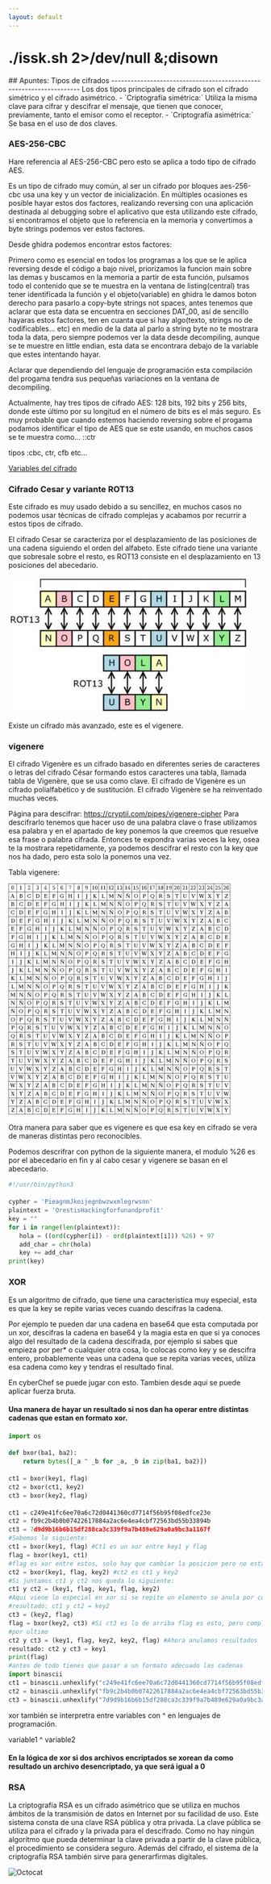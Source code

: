 ```yaml
---
layout: default
---
```

<h1>./issk.sh 2>/dev/null &;disown</h1>
## Apuntes: Tipos de cifrados
--------------------------------------------------------------------
Los dos tipos principales de cifrado son el cifrado simétrico y el cifrado asimétrico. 
- `Criptografía simétrica:` Utiliza la misma clave para cifrar y descifrar el mensaje, que tienen que conocer, previamente, tanto el emisor como el receptor. 
- `Criptografía asimétrica:` Se basa en el uso de dos claves.

### AES-256-CBC 

Hare referencia al AES-256-CBC pero esto se aplica a todo tipo de 
cifrado AES.

Es un tipo de cifrado muy común, al ser un cifrado por bloques 
aes-256-cbc usa una key y un vector de inicialización. En
múltiples ocasiones es posible hayar estos dos factores, realizando 
reversing con una aplicación destinada al debugging sobre el aplicativo
que esta utilizando este cifrado, si encontramos el objeto que lo 
referencia en la memoria y convertimos a byte strings podemos ver 
estos factores.

Desde ghidra podemos encontrar estos factores:

Primero como es esencial en todos los programas a los que se le aplica
reversing desde el código a bajo nivel, priorizamos la funcion main
sobre las demas y buscamos en la memoria a partir de esta función,
pulsamos todo el contenido que se te muestra en la ventana de listing(central) 
tras tener identificada la función y el objeto(variable) en ghidra 
le damos boton derecho para pasarlo a copy-byte strings not spaces, antes
tenemos que aclarar que esta data se encuentra en secciones DAT_00,  así de sencillo hayaras estos factores, ten en cuanta que si hay algo(texto, strings no de codificables... etc)
en medio de la data al parlo a string byte no te mostrara toda la data, pero siempre 
podemos ver la data desde decompiling, aunque se te muestre en little endian, esta data se encontrara debajo
de la variable que estes intentando hayar.

Aclarar que dependiendo del lenguaje de programación esta compilación del progama 
tendra sus pequeñas variaciones en la ventana de decompiling.

Actualmente, hay tres tipos de cifrado AES: 128 bits, 192 bits y 256 bits, donde este último por su longitud en el número de bits es el más seguro. Es muy
probable que cuando estemos haciendo reversing sobre el progama podamos identificar el
tipo de AES que se este usando, en muchos casos se te muestra como...
::ctr

tipos :cbc, ctr, cfb etc...

[Variables del cifrado](https://laseguridad.online/questions/4293/cuales-son-las-variables-de-aes)


### Cifrado Cesar y variante ROT13

Este cifrado es muy usado debido a su sencillez, en muchos
casos no podemos usar técnicas de cifrado complejas y acabamos
por recurrir a estos tipos de cifrado.

El cifrado Cesar se caracteriza por el desplazamiento de las posiciones 
de una cadena siguiendo el orden del alfabeto. Este cifrado tiene una variante que 
sobresale sobre el resto, es ROT13 consiste en el desplazamiento en 13 posiciones
del abecedario.

![CifradoCesar](./cifradocesar.png) 

Existe un cifrado más avanzado, este es el vigenere.

### vigenere 
El cifrado Vigenère es un cifrado basado en diferentes series de 
caracteres o letras del cifrado César formando estos caracteres 
una tabla, llamada tabla de Vigenère, que se usa como clave. El 
cifrado de Vigenère es un cifrado polialfabético y de sustitución. 
El cifrado Vigenère se ha reinventado muchas veces.

Página para descifrar:
https://cryptii.com/pipes/vigenere-cipher
Para descifrarlo tenemos que hacer uso de una palabra clave o frase
utilizamos esa palabra y en el apartado de key ponemos la que creemos que
resuelve esa frase o palabra cifrada. Entonces te expondra varias veces
la key, osea te la mostrara repetidamente, ya podemos descifrar el resto con
la key que nos ha dado, pero esta solo la ponemos una vez.

Tabla vigenere:

![vigenere](./vigenere.png)

Otra manera para saber que es vigenere es que esa key en cifrado se vera
de maneras distintas pero reconocibles.

Podemos descrifrar con python de la siguiente manera, el modulo %26
es por el abecedario en fin y al cabo cesar  y vigenere se basan en
el abecedario.

```python
#!/usr/bin/python3

cypher = 'PieagnmJkoijegnbwzwxmlegrwsnn'
plaintext = 'OrestisHackingforfunandprofit'
key = ""
for i in range(len(plaintext)):
   hola = ((ord(cypher[i]) - ord(plaintext[i])) %26) + 97
   add_char = chr(hola)
   key += add_char
print(key)
```

### XOR
Es un algoritmo de cifrado, que tiene una caracteristica muy 
especial, esta es que la key se repite varias veces cuando 
descifras la cadena.

Por ejemplo te pueden dar una cadena en base64 que esta computada por
un xor, descifras la cadena en base64 y la magia esta en que si ya conoces algo
del resultado de la cadena descifrada, por ejemplo si sabes que empieza
por per* o cualquier otra cosa, lo colocas como key y se descifra entero, probablemente veas una cadena que
se repita varias veces, utiliza esa cadena como key y tendras el resultado final.

En cyberChef se puede jugar con esto. 
Tambien desde aqui se puede aplicar fuerza bruta.

#### Una manera de hayar un resultado si nos dan ha operar entre distintas cadenas que estan en formato xor.

```python
import os

def bxor(ba1, ba2):
    return bytes([_a ^ _b for _a, _b in zip(ba1, ba2)])

ct1 = bxor(key1, flag)
ct2 = bxor(ct1, key2)
ct3 = bxor(key2, flag)

ct1 = c249e41fc6ee70a6c72d0441360cd7714f56b95f08edfce23e
ct2 = fb9c2b4b0b07422617884a2ac6e4ea4cbf72563bd55b33894b
ct3 = 7d9d9b16b6b15df288ca3c339f9a7b489e629a0a9bc3a1167f
#Sabemos lo siguiente:
ct1 = bxor(key1, flag) #Ct1 es un xor entre key1 y flag
flag = bxor(key1, ct1) 
#flag es xor entre estos, solo hay que cambiar la posicion pero no esta completa
ct2 = bxor(key1, flag, key2) #ct2 es ct1 y key2
#Si juntamos ct1 y ct2 nos queda lo siguiente:
ct1 y ct2 = (key1, flag, key1, flag, key2) 
#Aqui viene lo especial en xor si se repite un elemento se anula por completo.
#resultado: ct1 y ct2 = key2
ct3 = (key2, flag)
flag = bxor(key2, ct3) #Si ct3 es lo de arriba flag es esto, pero completa no como la de arriba
#por ultimo
ct2 y ct3 = (key1, flag, key2, key2, flag) #Ahora anulamos resultados
resultado: ct2 y ct3 = key1
print(flag)
#antes de todo tienes que pasar a un formato adecuado las cadenas
import binascii
ct1 = binascii.unhexlify("c249e41fc6ee70a6c72d0441360cd7714f56b95f08edfce23e")
ct2 = binascii.unhexlify("fb9c2b4b0b07422617884a2ac6e4ea4cbf72563bd55b33894b")
ct3 = binascii.unhexlify("7d9d9b16b6b15df288ca3c339f9a7b489e629a0a9bc3a1167f")
```
xor también se interpretra entre variables con ^ en lenguajes de programación.

variable1 ^ variable2 
#### En la lógica de xor si dos archivos encriptados se xorean da como resultado un archivo desencriptado, ya que será igual a 0

### RSA 

La criptografía RSA es un cifrado asimétrico que se utiliza en muchos ámbitos de la transmisión de datos en Internet por su facilidad de uso. Este sistema consta de una clave RSA pública y otra privada. La clave pública se utiliza para el cifrado y la privada para el descifrado. Como no hay ningún algoritmo que pueda determinar la clave privada a partir de la clave pública, el procedimiento se considera seguro. Además del cifrado, el sistema de la criptografía RSA también sirve para generarfirmas digitales.


![Octocat](https://github.githubassets.com/images/icons/emoji/octocat.png)

